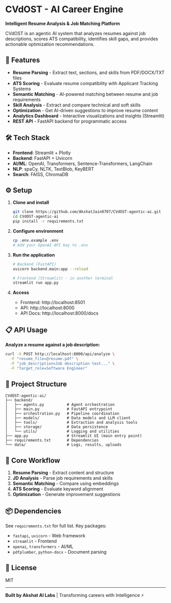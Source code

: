 # CVdOST - AI Career Engine

**Intelligent Resume Analysis & Job Matching Platform**

CVdOST is an agentic AI system that analyzes resumes against job descriptions, scores ATS compatibility, identifies skill gaps, and provides actionable optimization recommendations.

## 🚀 Features

- **Resume Parsing** - Extract text, sections, and skills from PDF/DOCX/TXT files
- **ATS Scoring** - Evaluate resume compatibility with Applicant Tracking Systems
- **Semantic Matching** - AI-powered matching between resume and job requirements
- **Skill Analysis** - Extract and compare technical and soft skills
- **Optimization** - Get AI-driven suggestions to improve resume content
- **Analytics Dashboard** - Interactive visualizations and insights (Streamlit)
- **REST API** - FastAPI backend for programmatic access

## 🛠 Tech Stack

- **Frontend**: Streamlit + Plotly
- **Backend**: FastAPI + Uvicorn
- **AI/ML**: OpenAI, Transformers, Sentence-Transformers, LangChain
- **NLP**: spaCy, NLTK, TextBlob, KeyBERT
- **Search**: FAISS, ChromaDB

## ⚙️ Setup

1. **Clone and install**
   ```bash
   git clone https://github.com/AkshatJain0707/CVdOST-agentic-ai.git
   cd CVdOST-agentic-ai
   pip install -r requirements.txt
   ```

2. **Configure environment**
   ```bash
   cp .env.example .env
   # Add your OpenAI API key to .env
   ```

3. **Run the application**
   ```bash
   # Backend (FastAPI)
   uvicorn backend.main:app --reload

   # Frontend (Streamlit) - in another terminal
   streamlit run app.py
   ```

4. **Access**
   - Frontend: http://localhost:8501
   - API: http://localhost:8000
   - API Docs: http://localhost:8000/docs

## 📋 API Usage

**Analyze a resume against a job description:**

```bash
curl -X POST http://localhost:8000/api/analyze \
  -F "resume_file=@resume.pdf" \
  -F "job_description=Job description text..." \
  -F "target_role=Software Engineer"
```

## 📁 Project Structure

```
CVdOST-agentic-ai/
├── backend/
│   ├── agents.py          # Agent orchestration
│   ├── main.py            # FastAPI entrypoint
│   ├── orchestration.py   # Pipeline coordination
│   ├── models/            # Data models and LLM client
│   ├── tools/             # Extraction and analysis tools
│   ├── storage/           # Data persistence
│   └── utils/             # Logging and utilities
├── app.py                 # Streamlit UI (main entry point)
├── requirements.txt       # Dependencies
└── data/                  # Logs, results, uploads
```

## 🎯 Core Workflow

1. **Resume Parsing** - Extract content and structure
2. **JD Analysis** - Parse job requirements and skills
3. **Semantic Matching** - Compare using embeddings
4. **ATS Scoring** - Evaluate keyword alignment
5. **Optimization** - Generate improvement suggestions

## 📦 Dependencies

See `requirements.txt` for full list. Key packages:
- `fastapi`, `uvicorn` - Web framework
- `streamlit` - Frontend
- `openai`, `transformers` - AI/ML
- `pdfplumber`, `python-docx` - Document parsing

## 📝 License

MIT

---

**Built by Akshat AI Labs** | Transforming careers with Intelligence ⚡
